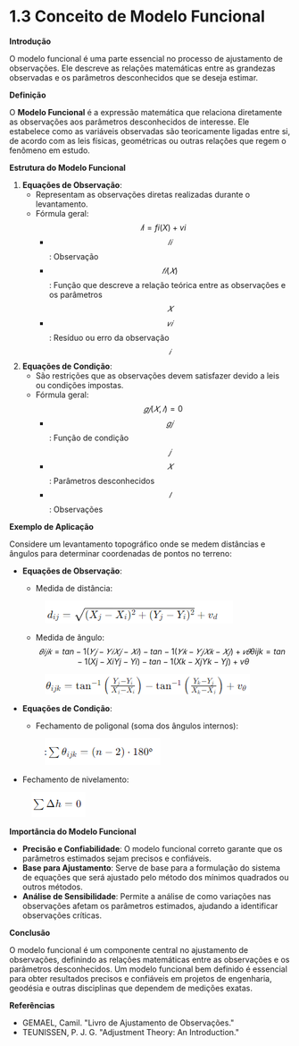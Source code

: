 # 1.3 Conceito de Modelo Funcional

**Introdução**

O modelo funcional é uma parte essencial no processo de ajustamento de observações. Ele descreve as relações matemáticas entre as grandezas observadas e os parâmetros desconhecidos que se deseja estimar.

**Definição**

O **Modelo Funcional** é a expressão matemática que relaciona diretamente as observações aos parâmetros desconhecidos de interesse. Ele estabelece como as variáveis observadas são teoricamente ligadas entre si, de acordo com as leis físicas, geométricas ou outras relações que regem o fenômeno em estudo.

**Estrutura do Modelo Funcional**

1. **Equações de Observação**:
   * Representam as observações diretas realizadas durante o levantamento.
   * Fórmula geral: $$𝑙i​=fi​(X)+vi​$$
     * $$𝑙𝑖$$: Observação&#x20;
     * $$𝑓𝑖(𝑋)$$: Função que descreve a relação teórica entre as observações e os parâmetros $$𝑋$$
     * $$𝑣𝑖$$: Resíduo ou erro da observação $$𝑖$$
2. **Equações de Condição**:
   * São restrições que as observações devem satisfazer devido a leis ou condições impostas.
   * Fórmula geral: $$𝑔𝑗(𝑋,𝑙)=0$$
     * $$𝑔𝑗$$: Função de condição $$𝑗$$
     * $$𝑋$$: Parâmetros desconhecidos
     * $$𝑙$$: Observações

**Exemplo de Aplicação**

Considere um levantamento topográfico onde se medem distâncias e ângulos para determinar coordenadas de pontos no terreno:

*   **Equações de Observação**:

    * Medida de distância:&#x20;

    <figure><img src="../../.gitbook/assets/image (6) (1).png" alt=""><figcaption></figcaption></figure>

    * Medida de ângulo: $$𝜃𝑖𝑗𝑘=tan⁡−1(𝑌𝑗−𝑌𝑖𝑋𝑗−𝑋𝑖)−tan⁡−1(𝑌𝑘−𝑌𝑗𝑋𝑘−𝑋𝑗)+𝑣𝜃θijk​=tan−1(Xj​−Xi​Yj​−Yi​​)−tan−1(Xk​−Xj​Yk​−Yj​​)+vθ​$$

    <figure><img src="../../.gitbook/assets/image (1) (1) (1) (1) (1) (1) (1) (1) (1) (1) (1).png" alt=""><figcaption></figcaption></figure>
*   **Equações de Condição**:

    * Fechamento de poligonal (soma dos ângulos internos):

    <figure><img src="../../.gitbook/assets/image (2) (1) (1) (1) (1) (1) (1).png" alt=""><figcaption></figcaption></figure>
* Fechamento de nivelamento:

<figure><img src="../../.gitbook/assets/image (3) (1) (1) (1).png" alt=""><figcaption></figcaption></figure>

**Importância do Modelo Funcional**

* **Precisão e Confiabilidade**: O modelo funcional correto garante que os parâmetros estimados sejam precisos e confiáveis.
* **Base para Ajustamento**: Serve de base para a formulação do sistema de equações que será ajustado pelo método dos mínimos quadrados ou outros métodos.
* **Análise de Sensibilidade**: Permite a análise de como variações nas observações afetam os parâmetros estimados, ajudando a identificar observações críticas.

**Conclusão**

O modelo funcional é um componente central no ajustamento de observações, definindo as relações matemáticas entre as observações e os parâmetros desconhecidos. Um modelo funcional bem definido é essencial para obter resultados precisos e confiáveis em projetos de engenharia, geodésia e outras disciplinas que dependem de medições exatas.

**Referências**

* GEMAEL, Camil. "Livro de Ajustamento de Observações."
* TEUNISSEN, P. J. G. "Adjustment Theory: An Introduction."
